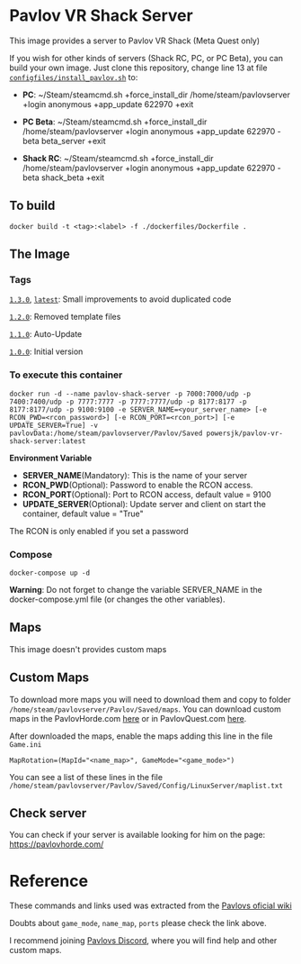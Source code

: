 # Pavlov VR Shack Server
This image provides a server to Pavlov VR Shack (Meta Quest only)

If you wish for other kinds of servers (Shack RC, PC, or PC Beta), you can build your own image.
Just clone this repository, change line 13 at file [`configfiles/install_pavlov.sh`](https://raw.githubusercontent.com/XavierSJC/pavlov-vr-quest-server/main/configfiles/install_pavlov.sh) to:
* **PC**: 
~/Steam/steamcmd.sh +force_install_dir /home/steam/pavlovserver +login anonymous +app_update 622970 +exit

* **PC Beta**: 
~/Steam/steamcmd.sh +force_install_dir /home/steam/pavlovserver +login anonymous +app_update 622970 -beta beta_server +exit

* **Shack RC**: 
~/Steam/steamcmd.sh +force_install_dir /home/steam/pavlovserver +login anonymous +app_update 622970 -beta shack_beta +exit

## To build
```
docker build -t <tag>:<label> -f ./dockerfiles/Dockerfile .
```

## The Image

### Tags
[`1.3.0`](https://github.com/XavierSJC/pavlov-vr-quest-server/tree/v1.3.0), [`latest`](https://github.com/XavierSJC/pavlov-vr-quest-server/tree/main): Small improvements to avoid duplicated code

[`1.2.0`](https://github.com/XavierSJC/pavlov-vr-quest-server/tree/v1.2.0): Removed template files

[`1.1.0`](https://github.com/XavierSJC/pavlov-vr-quest-server/tree/v1.1.0): Auto-Update

[`1.0.0`](https://github.com/XavierSJC/pavlov-vr-quest-server/tree/v1.0.0): Initial version

### To execute this container
```
docker run -d --name pavlov-shack-server -p 7000:7000/udp -p 7400:7400/udp -p 7777:7777 -p 7777:7777/udp -p 8177:8177 -p 8177:8177/udp -p 9100:9100 -e SERVER_NAME=<your_server_name> [-e RCON_PWD=<rcon_password>] [-e RCON_PORT=<rcon_port>] [-e UPDATE_SERVER=True] -v pavlovData:/home/steam/pavlovserver/Pavlov/Saved powersjk/pavlov-vr-shack-server:latest
```

**Environment Variable**
* **SERVER_NAME**(Mandatory): This is the name of your server
* **RCON_PWD**(Optional): Password to enable the RCON access.
* **RCON_PORT**(Optional): Port to RCON access, default value = 9100
* **UPDATE_SERVER**(Optional): Update server and client on start the container, default value = "True"

The RCON is only enabled if you set a password

### Compose
```
docker-compose up -d
```
**Warning**: Do not forget to change the variable SERVER_NAME in the docker-compose.yml file (or changes the other variables).

## Maps
This image doesn't provides custom maps

## Custom Maps
To download more maps you will need to download them and copy to folder `/home/steam/pavlovserver/Pavlov/Saved/maps`.
You can download custom maps in the PavlovHorde.com [here](https://drive.google.com/drive/folders/1m_CSwuqJ2TdO56jY0Kv-YgrV0-LKJHav) or in PavlovQuest.com [here](https://app.mediafire.com/68y2fkoxhik3b).

After downloaded the maps, enable the maps adding this line in the file `Game.ini`
```
MapRotation=(MapId="<name_map>", GameMode="<game_mode>") 
```
You can see a list of these lines in the file `/home/steam/pavlovserver/Pavlov/Saved/Config/LinuxServer/maplist.txt`

## Check server
You can check if your server is available looking for him on the page:
https://pavlovhorde.com/

# Reference
These commands and links used was extracted from the [Pavlovs oficial wiki](http://wiki.pavlov-vr.com/index.php?title=Dedicated_server)

Doubts about `game_mode`,  `name_map`, `ports` please check the link above.

I recommend joining [Pavlovs Discord](https://discord.gg/pavlov-vr), where you will find help and other custom maps.
